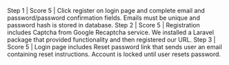 Step 1 | Score 5 | Click register on login page and complete email and password/password confirmation fields. Emails must be unique and password hash is stored in database.
Step 2 | Score 5 | Registration includes Captcha from Google Recaptcha service. We installed a Laravel package that provided functionality and then registered our URL.
Step 3 | Score 5 | Login page includes Reset password link that sends user an email containing reset instructions. Account is locked until user resets password.  
